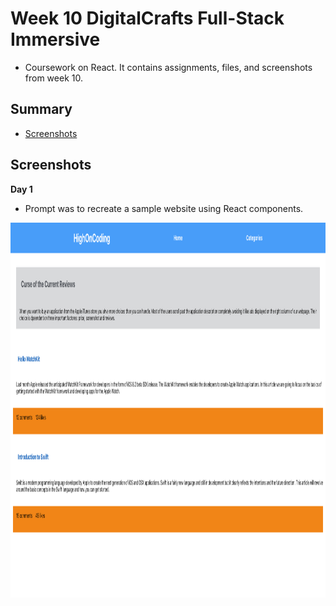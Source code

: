 <h1>Week 10 DigitalCrafts Full-Stack Immersive</h1>

- Coursework on React. It contains assignments, files, and screenshots from week 10.

<h2> Summary </h2>

  - [Screenshots](#screenshots)

## Screenshots

**Day 1**

- Prompt was to recreate a sample website using React components.

<img src="screenshots/day1Desktop.png" width="900" height="600">